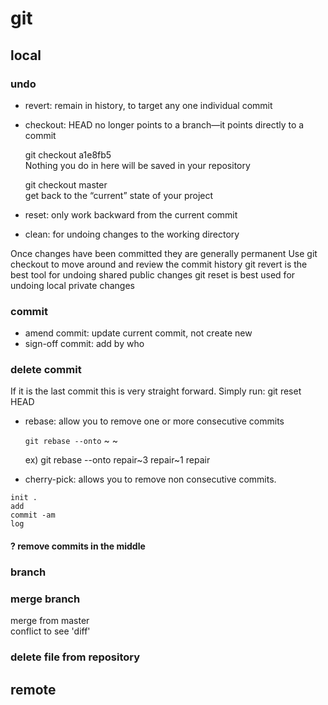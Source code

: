 # git

## local

### undo

* revert: remain in history, to target any one individual commit
*   checkout: HEAD no longer points to a branch—it points directly to a commit

    git checkout a1e8fb5\
    &#x20; Nothing you do in here will be saved in your repository

    git checkout master\
    &#x20; get back to the “current” state of your project
* reset: only work backward from the current commit
* clean: for undoing changes to the working directory

Once changes have been committed they are generally permanent Use git checkout to move around and review the commit history git revert is the best tool for undoing shared public changes git reset is best used for undoing local private changes

### commit

* amend commit: update current commit, not create new
* sign-off commit: add by who

### delete commit

If it is the last commit this is very straight forward. Simply run: git reset HEAD

*   rebase:  allow you to remove one or more consecutive commits

    `git rebase --onto` \~ \~&#x20;

    ex) git rebase --onto repair\~3 repair\~1 repair   &#x20;
* cherry-pick:  allows you to remove non consecutive commits.

```
init .
add
commit -am
log
```

#### ? remove commits in the middle

### branch

### merge branch

merge from master\
conflict to see 'diff'

### delete file from repository

## remote
